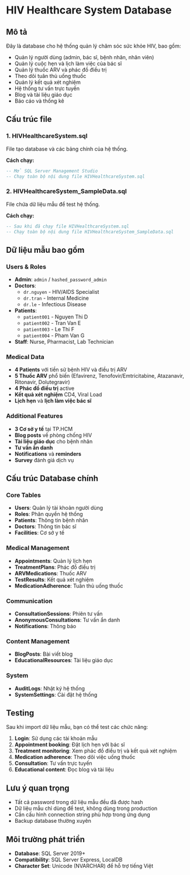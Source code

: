 # HIV Healthcare System Database

## Mô tả
Đây là database cho hệ thống quản lý chăm sóc sức khỏe HIV, bao gồm:
- Quản lý người dùng (admin, bác sĩ, bệnh nhân, nhân viên)
- Quản lý cuộc hẹn và lịch làm việc của bác sĩ
- Quản lý thuốc ARV và phác đồ điều trị
- Theo dõi tuân thủ uống thuốc
- Quản lý kết quả xét nghiệm
- Hệ thống tư vấn trực tuyến
- Blog và tài liệu giáo dục
- Báo cáo và thống kê

## Cấu trúc file

### 1. HIVHealthcareSystem.sql
File tạo database và các bảng chính của hệ thống.

**Cách chạy:**
```sql
-- Mở SQL Server Management Studio
-- Chạy toàn bộ nội dung file HIVHealthcareSystem.sql
```

### 2. HIVHealthcareSystem_SampleData.sql
File chứa dữ liệu mẫu để test hệ thống.

**Cách chạy:**
```sql
-- Sau khi đã chạy file HIVHealthcareSystem.sql
-- Chạy toàn bộ nội dung file HIVHealthcareSystem_SampleData.sql
```

## Dữ liệu mẫu bao gồm

### Users & Roles
- **Admin**: `admin` / `hashed_password_admin`
- **Doctors**: 
  - `dr.nguyen` - HIV/AIDS Specialist
  - `dr.tran` - Internal Medicine
  - `dr.le` - Infectious Disease
- **Patients**: 
  - `patient001` - Nguyen Thi D
  - `patient002` - Tran Van E  
  - `patient003` - Le Thi F
  - `patient004` - Pham Van G
- **Staff**: Nurse, Pharmacist, Lab Technician

### Medical Data
- **4 Patients** với tiền sử bệnh HIV và điều trị ARV
- **5 Thuốc ARV** phổ biến (Efavirenz, Tenofovir/Emtricitabine, Atazanavir, Ritonavir, Dolutegravir)
- **4 Phác đồ điều trị** active
- **Kết quả xét nghiệm** CD4, Viral Load
- **Lịch hẹn** và **lịch làm việc bác sĩ**

### Additional Features
- **3 Cơ sở y tế** tại TP.HCM
- **Blog posts** về phòng chống HIV
- **Tài liệu giáo dục** cho bệnh nhân
- **Tư vấn ẩn danh** 
- **Notifications** và **reminders**
- **Survey** đánh giá dịch vụ

## Cấu trúc Database chính

### Core Tables
- **Users**: Quản lý tài khoản người dùng
- **Roles**: Phân quyền hệ thống
- **Patients**: Thông tin bệnh nhân
- **Doctors**: Thông tin bác sĩ
- **Facilities**: Cơ sở y tế

### Medical Management
- **Appointments**: Quản lý lịch hẹn
- **TreatmentPlans**: Phác đồ điều trị
- **ARVMedications**: Thuốc ARV
- **TestResults**: Kết quả xét nghiệm
- **MedicationAdherence**: Tuân thủ uống thuốc

### Communication
- **ConsultationSessions**: Phiên tư vấn
- **AnonymousConsultations**: Tư vấn ẩn danh
- **Notifications**: Thông báo

### Content Management
- **BlogPosts**: Bài viết blog
- **EducationalResources**: Tài liệu giáo dục

### System
- **AuditLogs**: Nhật ký hệ thống
- **SystemSettings**: Cài đặt hệ thống

## Testing
Sau khi import dữ liệu mẫu, bạn có thể test các chức năng:

1. **Login**: Sử dụng các tài khoản mẫu
2. **Appointment booking**: Đặt lịch hẹn với bác sĩ
3. **Treatment monitoring**: Xem phác đồ điều trị và kết quả xét nghiệm
4. **Medication adherence**: Theo dõi việc uống thuốc
5. **Consultation**: Tư vấn trực tuyến
6. **Educational content**: Đọc blog và tài liệu

## Lưu ý quan trọng
- Tất cả password trong dữ liệu mẫu đều đã được hash
- Dữ liệu mẫu chỉ dùng để test, không dùng trong production
- Cần cấu hình connection string phù hợp trong ứng dụng
- Backup database thường xuyên

## Môi trường phát triển
- **Database**: SQL Server 2019+
- **Compatibility**: SQL Server Express, LocalDB
- **Character Set**: Unicode (NVARCHAR) để hỗ trợ tiếng Việt 